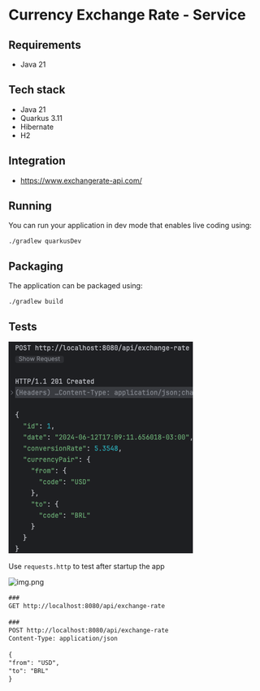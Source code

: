 # Currency Exchange Rate - Service

## Requirements

- Java 21

## Tech stack

- Java 21
- Quarkus 3.11
- Hibernate
- H2

## Integration

- https://www.exchangerate-api.com/

## Running

You can run your application in dev mode that enables live coding using:

```shell script
./gradlew quarkusDev
```

## Packaging

The application can be packaged using:

```shell script
./gradlew build
```

## Tests
![img_1.png](img_1.png)

Use `requests.http` to test after startup the app

![img.png](img.png)
```
###
GET http://localhost:8080/api/exchange-rate

###
POST http://localhost:8080/api/exchange-rate
Content-Type: application/json

{
"from": "USD",
"to": "BRL"
}
```